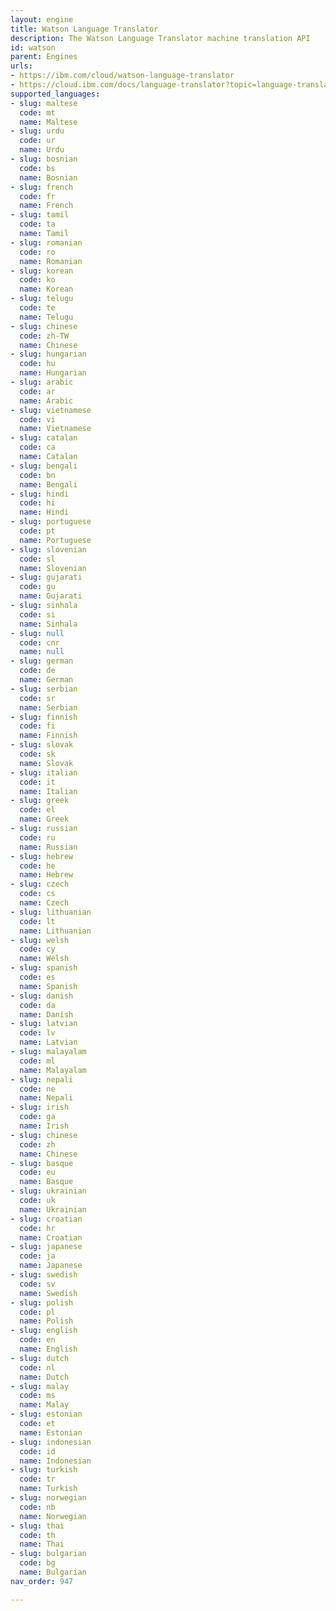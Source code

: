 ```yaml
---
layout: engine
title: Watson Language Translator
description: The Watson Language Translator machine translation API
id: watson
parent: Engines
urls:
- https://ibm.com/cloud/watson-language-translator
- https://cloud.ibm.com/docs/language-translator?topic=language-translator-translation-models
supported_languages:
- slug: maltese
  code: mt
  name: Maltese
- slug: urdu
  code: ur
  name: Urdu
- slug: bosnian
  code: bs
  name: Bosnian
- slug: french
  code: fr
  name: French
- slug: tamil
  code: ta
  name: Tamil
- slug: romanian
  code: ro
  name: Romanian
- slug: korean
  code: ko
  name: Korean
- slug: telugu
  code: te
  name: Telugu
- slug: chinese
  code: zh-TW
  name: Chinese
- slug: hungarian
  code: hu
  name: Hungarian
- slug: arabic
  code: ar
  name: Arabic
- slug: vietnamese
  code: vi
  name: Vietnamese
- slug: catalan
  code: ca
  name: Catalan
- slug: bengali
  code: bn
  name: Bengali
- slug: hindi
  code: hi
  name: Hindi
- slug: portuguese
  code: pt
  name: Portuguese
- slug: slovenian
  code: sl
  name: Slovenian
- slug: gujarati
  code: gu
  name: Gujarati
- slug: sinhala
  code: si
  name: Sinhala
- slug: null
  code: cnr
  name: null
- slug: german
  code: de
  name: German
- slug: serbian
  code: sr
  name: Serbian
- slug: finnish
  code: fi
  name: Finnish
- slug: slovak
  code: sk
  name: Slovak
- slug: italian
  code: it
  name: Italian
- slug: greek
  code: el
  name: Greek
- slug: russian
  code: ru
  name: Russian
- slug: hebrew
  code: he
  name: Hebrew
- slug: czech
  code: cs
  name: Czech
- slug: lithuanian
  code: lt
  name: Lithuanian
- slug: welsh
  code: cy
  name: Welsh
- slug: spanish
  code: es
  name: Spanish
- slug: danish
  code: da
  name: Danish
- slug: latvian
  code: lv
  name: Latvian
- slug: malayalam
  code: ml
  name: Malayalam
- slug: nepali
  code: ne
  name: Nepali
- slug: irish
  code: ga
  name: Irish
- slug: chinese
  code: zh
  name: Chinese
- slug: basque
  code: eu
  name: Basque
- slug: ukrainian
  code: uk
  name: Ukrainian
- slug: croatian
  code: hr
  name: Croatian
- slug: japanese
  code: ja
  name: Japanese
- slug: swedish
  code: sv
  name: Swedish
- slug: polish
  code: pl
  name: Polish
- slug: english
  code: en
  name: English
- slug: dutch
  code: nl
  name: Dutch
- slug: malay
  code: ms
  name: Malay
- slug: estonian
  code: et
  name: Estonian
- slug: indonesian
  code: id
  name: Indonesian
- slug: turkish
  code: tr
  name: Turkish
- slug: norwegian
  code: nb
  name: Norwegian
- slug: thai
  code: th
  name: Thai
- slug: bulgarian
  code: bg
  name: Bulgarian
nav_order: 947

---
```



